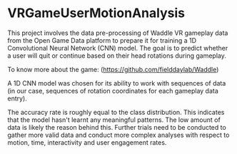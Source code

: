 # VRGameUserMotionAnalysis

This project involves the data pre-processing of Waddle VR gameplay data from the Open Game Data platform to prepare it for training a 1D Convolutional Neural Network (CNN) model. The goal is to predict whether a user will quit or continue based on their head rotations during gameplay.

To know more about the game: (https://github.com/fielddaylab/Waddle)

A 1D CNN model was chosen for its ability to work with sequences of data (in our case, sequences of rotation coordinates for each gameplay data entry).

The accuracy rate is roughly equal to the class distribution. This indicates that the model hasn't learnt any meaningful patterns. The low amount of data is likely the reason behind this. Further trials need to be conducted to gather more valid data and conduct more complex analyses with respect to motion, time, interactivity and user engagement rates.
